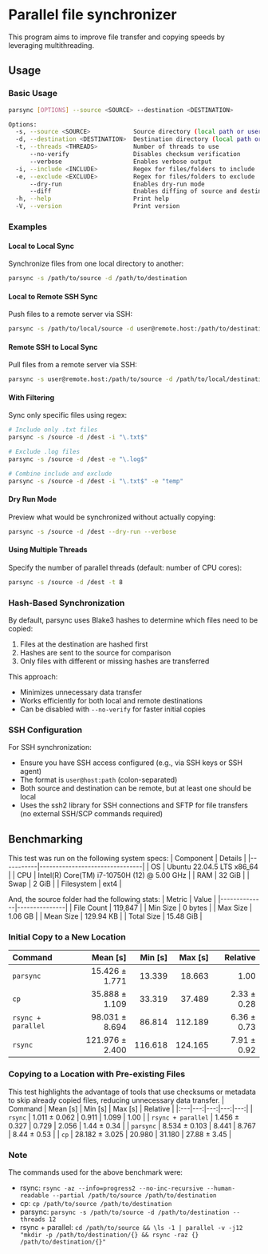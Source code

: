 # Parallel file synchronizer
This program aims to improve file transfer and copying speeds by leveraging multithreading.

## Usage

### Basic Usage

```bash
parsync [OPTIONS] --source <SOURCE> --destination <DESTINATION>

Options:
  -s, --source <SOURCE>            Source directory (local path or user@host:path for SSH)
  -d, --destination <DESTINATION>  Destination directory (local path or user@host:path for SSH)
  -t, --threads <THREADS>          Number of threads to use
      --no-verify                  Disables checksum verification
      --verbose                    Enables verbose output
  -i, --include <INCLUDE>          Regex for files/folders to include
  -e, --exclude <EXCLUDE>          Regex for files/folders to exclude
      --dry-run                    Enables dry-run mode
      --diff                       Enables diffing of source and destination directories
  -h, --help                       Print help
  -V, --version                    Print version
```

### Examples

#### Local to Local Sync
Synchronize files from one local directory to another:
```bash
parsync -s /path/to/source -d /path/to/destination
```

#### Local to Remote SSH Sync
Push files to a remote server via SSH:
```bash
parsync -s /path/to/local/source -d user@remote.host:/path/to/destination
```

#### Remote SSH to Local Sync
Pull files from a remote server via SSH:
```bash
parsync -s user@remote.host:/path/to/source -d /path/to/local/destination
```

#### With Filtering
Sync only specific files using regex:
```bash
# Include only .txt files
parsync -s /source -d /dest -i "\.txt$"

# Exclude .log files
parsync -s /source -d /dest -e "\.log$"

# Combine include and exclude
parsync -s /source -d /dest -i "\.txt$" -e "temp"
```

#### Dry Run Mode
Preview what would be synchronized without actually copying:
```bash
parsync -s /source -d /dest --dry-run --verbose
```

#### Using Multiple Threads
Specify the number of parallel threads (default: number of CPU cores):
```bash
parsync -s /source -d /dest -t 8
```

### Hash-Based Synchronization

By default, parsync uses Blake3 hashes to determine which files need to be copied:

1. Files at the destination are hashed first
2. Hashes are sent to the source for comparison
3. Only files with different or missing hashes are transferred

This approach:
- Minimizes unnecessary data transfer
- Works efficiently for both local and remote destinations
- Can be disabled with `--no-verify` for faster initial copies

### SSH Configuration

For SSH synchronization:
- Ensure you have SSH access configured (e.g., via SSH keys or SSH agent)
- The format is `user@host:path` (colon-separated)
- Both source and destination can be remote, but at least one should be local
- Uses the ssh2 library for SSH connections and SFTP for file transfers (no external SSH/SCP commands required)

## Benchmarking
This test was run on the following system specs:
| Component | Details                        |
|-----------|--------------------------------|
| OS        | Ubuntu 22.04.5 LTS x86_64      |
| CPU       | Intel(R) Core(TM) i7-10750H (12) @ 5.00 GHz |
| RAM       | 32 GiB            |
| Swap       | 2 GiB            |
| Filesystem       | ext4            |

And, the source folder had the following stats:
| Metric       | Value         |
|--------------|---------------|
| File Count   | 119,847       |
| Min Size     | 0 bytes       |
| Max Size     | 1.06 GB       |
| Mean Size    | 129.94 KB     |
| Total Size   | 15.48 GiB     |

### Initial Copy to a New Location

| Command | Mean [s] | Min [s] | Max [s] | Relative |
|:---|---:|---:|---:|---:|
| `parsync` | 15.426 ± 1.771 | 13.339 | 18.663 | 1.00 |
| `cp` | 35.888 ± 1.109 | 33.319 | 37.489 | 2.33 ± 0.28 |
| `rsync + parallel` | 98.031 ± 8.694 | 86.814 | 112.189 | 6.36 ± 0.73 |
| `rsync` | 121.976 ± 2.400 | 116.618 | 124.165 | 7.91 ± 0.92 |

### Copying to a Location with Pre-existing Files
This test highlights the advantage of tools that use checksums or metadata to skip already copied files, reducing unnecessary data transfer.
| Command | Mean [s] | Min [s] | Max [s] | Relative |
|:---|---:|---:|---:|---:|
| `rsync` | 1.011 ± 0.062 | 0.911 | 1.099 | 1.00 |
| `rsync + parallel` | 1.456 ± 0.327 | 0.729 | 2.056 | 1.44 ± 0.34 |
| `parsync` | 8.534 ± 0.103 | 8.441 | 8.767 | 8.44 ± 0.53 |
| `cp` | 28.182 ± 3.025 | 20.980 | 31.180 | 27.88 ± 3.45 |

### Note
The commands used for the above benchmark were:
- rsync: `rsync -az --info=progress2 --no-inc-recursive --human-readable --partial /path/to/source /path/to/destination`
- cp: `cp /path/to/source /path/to/destination`
- parsync: `parsync -s /path/to/source -d /path/to/destination --threads 12`
- rsync + parallel: `cd /path/to/source && \ls -1 | parallel -v -j12 "mkdir -p /path/to/destination/{} && rsync -raz {} /path/to/destination/{}"`
